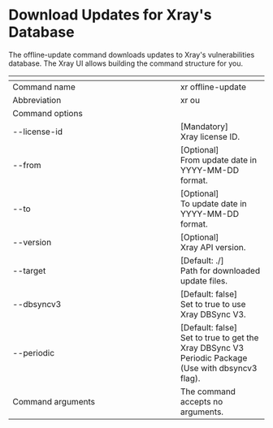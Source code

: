 # Download Updates for Xray's Database

The offline-update command downloads updates to Xray's vulnerabilities database. The Xray UI allows building the command structure for you.

<table><thead><tr><th width="314.5"></th><th></th></tr></thead><tbody><tr><td>Command name</td><td>xr offline-update</td></tr><tr><td>Abbreviation</td><td>xr ou</td></tr><tr><td>Command options</td><td></td></tr><tr><td>--license-id</td><td>[Mandatory]<br>Xray license ID.</td></tr><tr><td>--from</td><td>[Optional]<br>From update date in YYYY-MM-DD format.</td></tr><tr><td>--to</td><td>[Optional]<br>To update date in YYYY-MM-DD format.</td></tr><tr><td>--version</td><td>[Optional]<br>Xray API version.</td></tr><tr><td>--target</td><td>[Default: ./]<br>Path for downloaded update files.</td></tr><tr><td>--dbsyncv3</td><td>[Default: false]<br>Set to true to use Xray DBSync V3.</td></tr><tr><td>--periodic</td><td>[Default: false]<br>Set to true to get the Xray DBSync V3 Periodic Package (Use with dbsyncv3 flag).</td></tr><tr><td>Command arguments</td><td>The command accepts no arguments.</td></tr></tbody></table>
